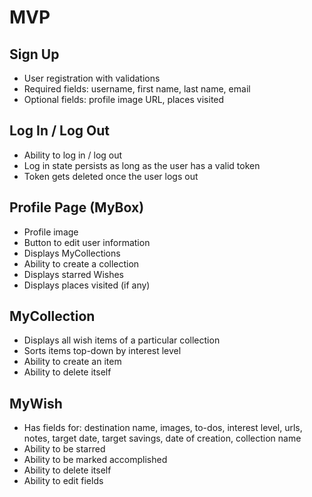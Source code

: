 # MVP

## Sign Up

* User registration with validations
* Required fields: username, first name, last name, email
* Optional fields: profile image URL, places visited

## Log In / Log Out

* Ability to log in / log out
* Log in state persists as long as the user has a valid token
* Token gets deleted once the user logs out

## Profile Page (MyBox)

* Profile image
* Button to edit user information
* Displays MyCollections
* Ability to create a collection
* Displays starred Wishes
* Displays places visited (if any)

## MyCollection

* Displays all wish items of a particular collection
* Sorts items top-down by interest level
* Ability to create an item
* Ability to delete itself

## MyWish

* Has fields for: destination name, images, to-dos, interest level, urls, notes, target date, target savings, date of creation, collection name
* Ability to be starred
* Ability to be marked accomplished
* Ability to delete itself
* Ability to edit fields